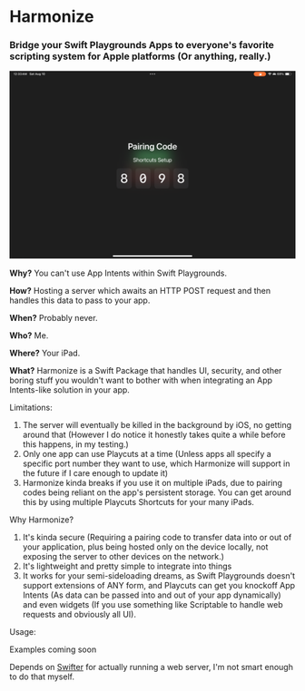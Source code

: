# Harmonize
### Bridge your Swift Playgrounds Apps to everyone's favorite scripting system for Apple platforms (Or anything, really.)

![Playcuts displaying a pairing code (8098) UI with the subtitle "Shortcuts Setup"](https://github.com/forcequitOS/Harmonize/blob/main/playcuts.png?raw=true)

**Why?** You can't use App Intents within Swift Playgrounds.

**How?** Hosting a server which awaits an HTTP POST request and then handles this data to pass to your app.

**When?** Probably never.

**Who?** Me.

**Where?** Your iPad.

**What?** Harmonize is a Swift Package that handles UI, security, and other boring stuff you wouldn't want to bother with when integrating an App Intents-like solution in your app.

Limitations:
1. The server will eventually be killed in the background by iOS, no getting around that (However I do notice it honestly takes quite a while before this happens, in my testing.)
2. Only one app can use Playcuts at a time (Unless apps all specify a specific port number they want to use, which Harmonize will support in the future if I care enough to update it)
3. Harmonize kinda breaks if you use it on multiple iPads, due to pairing codes being reliant on the app's persistent storage. You can get around this by using multiple Playcuts Shortcuts for your many iPads.

Why Harmonize?
1. It's kinda secure (Requiring a pairing code to transfer data into or out of your application, plus being hosted only on the device locally, not exposing the server to other devices on the network.)
2. It's lightweight and pretty simple to integrate into things
3. It works for your semi-sideloading dreams, as Swift Playgrounds doesn't support extensions of ANY form, and Playcuts can get you knockoff App Intents (As data can be passed into and out of your app dynamically) and even widgets (If you use something like Scriptable to handle web requests and obviously all UI).

Usage:

Examples coming soon

Depends on [Swifter](https:/github.com/HTTPSwift/Swifter) for actually running a web server, I'm not smart enough to do that myself.
